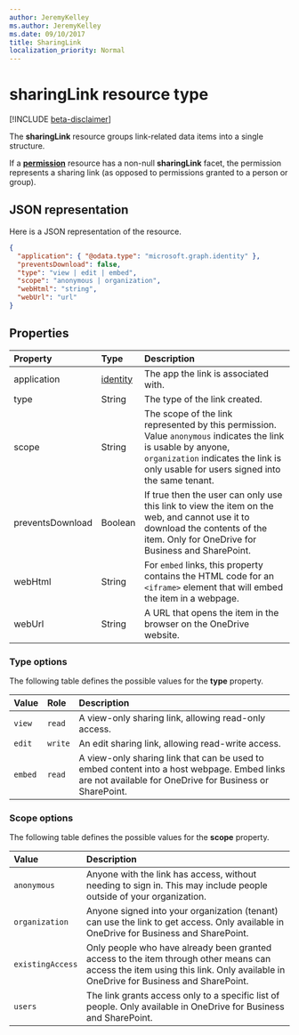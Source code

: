 ```yaml
---
author: JeremyKelley
ms.author: JeremyKelley
ms.date: 09/10/2017
title: SharingLink
localization_priority: Normal
---
```

# sharingLink resource type

[!INCLUDE [beta-disclaimer](../../includes/beta-disclaimer.md)]

The **sharingLink** resource groups link-related data items into a single structure.

If a [**permission**](permission.md) resource has a non-null **sharingLink** facet, the permission represents a sharing link (as opposed to permissions granted to a person or group).

## JSON representation

Here is a JSON representation of the resource.

<!-- {
  "blockType": "resource",
  "optionalProperties": [ "application", "scope" ],
  "@odata.type": "microsoft.graph.sharingLink"
}-->

```json
{
  "application": { "@odata.type": "microsoft.graph.identity" },
  "preventsDownload": false,
  "type": "view | edit | embed",
  "scope": "anonymous | organization",
  "webHtml": "string",
  "webUrl": "url"
}
```

## Properties

| Property       | Type          | Description
|:---------------|:--------------|:-------------------------------------
| application    | [identity][]  | The app the link is associated with.
| type           | String        | The type of the link created.
| scope          | String        | The scope of the link represented by this permission. Value `anonymous` indicates the link is usable by anyone, `organization` indicates the link is only usable for users signed into the same tenant.
| preventsDownload | Boolean       | If true then the user can only use this link to view the item on the web, and cannot use it to download the contents of the item. Only for OneDrive for Business and SharePoint.
| webHtml        | String        | For `embed` links, this property contains the HTML code for an `<iframe>` element that will embed the item in a webpage.
| webUrl         | String        | A URL that opens the item in the browser on the OneDrive website.

[Identity]: identity.md

### Type options

The following table defines the possible values for the **type** property.

| Value    | Role     | Description
|:---------|:---------|:---------------------------------------------------------
| `view`   | `read`   | A view-only sharing link, allowing read-only access.
| `edit`   | `write`  | An edit sharing link, allowing read-write access.
| `embed`  | `read`   | A view-only sharing link that can be used to embed content into a host webpage. Embed links are not available for OneDrive for Business or SharePoint.

### Scope options

The following table defines the possible values for the **scope** property.

| Value            | Description
|:-----------------|:------------------------------------------------------------
| `anonymous`      | Anyone with the link has access, without needing to sign in. This may include people outside of your organization.
| `organization`   | Anyone signed into your organization (tenant) can use the link to get access. Only available in OneDrive for Business and SharePoint.
| `existingAccess` | Only people who have already been granted access to the item through other means can access the item using this link. Only available in OneDrive for Business and SharePoint.
| `users`          | The link grants access only to a specific list of people. Only available in OneDrive for Business and SharePoint.

<!-- uuid: 8fcb5dbc-d5aa-4681-8e31-b001d5168d79
2015-10-25 14:57:30 UTC -->
<!--
{
  "type": "#page.annotation",
  "description": "The sharing link facet provides information about how a file is shared.",
  "keywords": "sharing,sharing link, sharing url, webUrl",
  "section": "documentation",
  "tocPath": "",
  "suppressions": []
}
-->
